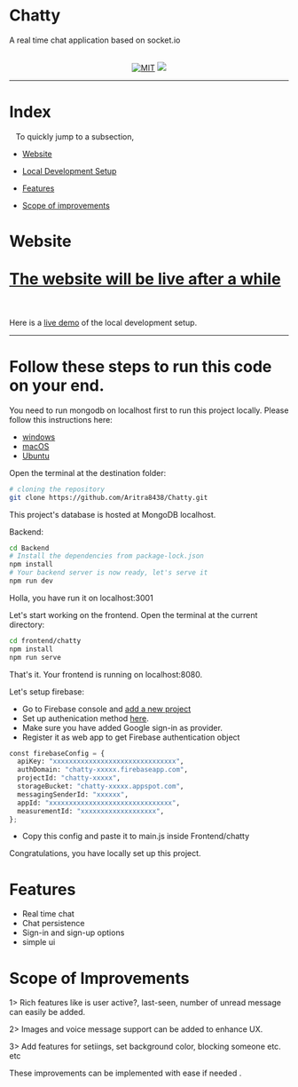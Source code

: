 # Chatty 
A real time chat application based on socket.io
<p align="center">
  <br>
  <a href="https://github.com/Aritra8438/Demo_E-commerce_Site/tree/master"><img src="https://img.shields.io/badge/LICENSE-MIT-green" alt="MIT" /></a>    
  <a href="#">
    <img src="https://badges.frapsoft.com/os/v1/open-source.png?v=103">
  </a>
</p>
<hr>

# Index <br>
&nbsp;&nbsp;&nbsp;To quickly jump to a subsection, 

* [Website](https://github.com/Mercor-Projects/Aritra8438-BackendDevSMSMedicineReminder/tree/master#website-the-website-is-live)             
                
* [Local Development Setup](https://github.com/Mercor-Projects/Aritra8438-BackendDevSMSMedicineReminder/tree/master#follow-these-steps-to-run-this-code-on-your-end)                
                
* [Features](https://github.com/Mercor-Projects/Aritra8438-BackendDevSMSMedicineReminder/tree/master#features)                
                
* [Scope of improvements](https://github.com/Mercor-Projects/Aritra8438-BackendDevSMSMedicineReminder/tree/master#scope-of-improvements)

# Website <br><br><a href="https://aritra8438.github.io/Chatty/"><strong>The website will be live after a while</strong></a><br><br>
Here is a [live demo](https://youtu.be/YwS04n7Ss3U) of the local development setup.
<hr>

 
# Follow these steps to run this code on your end.

You need to run mongodb on localhost first to run this project locally.
Please follow this instructions here: 
- [windows](https://stackoverflow.com/questions/20796714/how-do-i-start-mongo-db-from-windows)
- [macOS](https://kb.objectrocket.com/mongo-db/start-mongodb-mac-how-to-start-mongodb-on-a-mac-438)
- [Ubuntu](https://www.mongodb.com/docs/manual/tutorial/install-mongodb-on-ubuntu/)


Open the terminal at the destination folder:
```bash
# cloning the repository
git clone https://github.com/Aritra8438/Chatty.git
```

This project's database is hosted at MongoDB localhost. 

Backend:
```bash
cd Backend
# Install the dependencies from package-lock.json
npm install 
# Your backend server is now ready, let's serve it
npm run dev
```
 Holla, you have run it on localhost:3001
 
 
 Let's start working on the frontend. Open the terminal at the current directory:
 ```bash
 cd frontend/chatty
 npm install
 npm run serve
 ```
 That's it. Your frontend is running on localhost:8080. <br> 
 
 Let's setup firebase:
 
 - Go to Firebase console and [add a new project](https://console.firebase.google.com/u/0/) 
 - Set up authenication method [here](https://console.firebase.google.com/u/0/project/chatty-52aa7/authentication/providers).
 - Make sure you have added Google sign-in as provider.
 - Register it as web app to get Firebase authentication object  

```python
const firebaseConfig = {
  apiKey: "xxxxxxxxxxxxxxxxxxxxxxxxxxxxxxx",
  authDomain: "chatty-xxxxx.firebaseapp.com",
  projectId: "chatty-xxxxx",
  storageBucket: "chatty-xxxxx.appspot.com",
  messagingSenderId: "xxxxxx",
  appId: "xxxxxxxxxxxxxxxxxxxxxxxxxxxxxxx",
  measurementId: "xxxxxxxxxxxxxxxxxxx",
};
```

- Copy this config and paste it to main.js inside Frontend/chatty

Congratulations, you have locally set up this project.
 
 

# Features

- Real time chat
- Chat persistence
- Sign-in and sign-up options
- simple ui


# Scope of Improvements

1> Rich features like is user active?, last-seen, number of unread message can easily be added.

2> Images and voice message support can be added to enhance UX.

3> Add features for setiings, set background color, blocking someone etc. etc

These improvements can be implemented with ease if needed .


 
 
 
